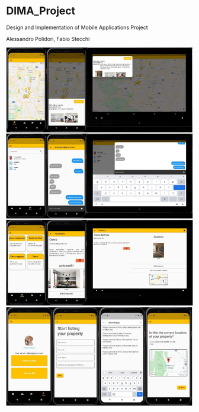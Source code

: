 # DIMA_Project
Design and Implementation of Mobile Applications Project

Alessandro Polidori, Fabio Stecchi

![](home_screen.jpg)
![](chat_screen.jpg)
![](social_screen.jpg)
![](host_screen.jpg)
